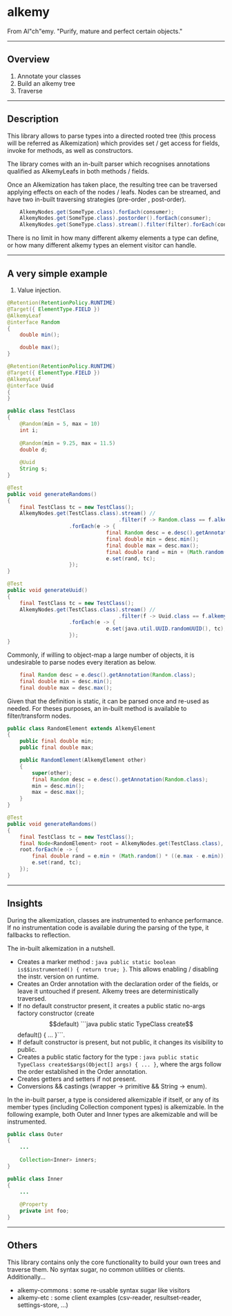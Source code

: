 # alkemy
From Al"ch"emy. "Purify, mature and perfect certain objects."

--------
Overview
--------

1. Annotate your classes
2. Build an alkemy tree
3. Traverse

-----------
Description
-----------

This library allows to parse types into a directed rooted tree (this process will be referred as Alkemization) 
which provides set / get access for fields, invoke for methods, as well as constructors.

The library comes with an in-built parser which recognises annotations qualified as AlkemyLeafs in both methods / fields. 

Once an Alkemization has taken place, the resulting tree can be traversed applying effects on each of the nodes / leafs. Nodes can be streamed, and have two in-built traversing strategies (pre-order <default>, post-order).

```java 
    AlkemyNodes.get(SomeType.class).forEach(consumer);
    AlkemyNodes.get(SomeType.class).postorder().forEach(consumer);
    AlkemyNodes.get(SomeType.class).stream().filter(filter).forEach(consumer);    
```

There is no limit in how many different alkemy elements a type can define, or how many different alkemy types an element visitor
can handle.

---------------------
A very simple example
---------------------

1. Value injection.

```java
@Retention(RetentionPolicy.RUNTIME)
@Target({ ElementType.FIELD })
@AlkemyLeaf
@interface Random
{
    double min();

    double max();
}

@Retention(RetentionPolicy.RUNTIME)
@Target({ ElementType.FIELD })
@AlkemyLeaf
@interface Uuid
{
}

public class TestClass
{
    @Random(min = 5, max = 10)
    int i;
    
    @Random(min = 9.25, max = 11.5)
    double d;
    
    @Uuid
    String s;
}
```

```java
@Test
public void generateRandoms()
{
    final TestClass tc = new TestClass();
    AlkemyNodes.get(TestClass.class).stream() //
                                    .filter(f -> Random.class == f.alkemyType() && !f.isNode()) //
				    .forEach(e -> {
		                        final Random desc = e.desc().getAnnotation(Random.class);
				                final double min = desc.min();
					            final double max = desc.max();
					            final double rand = min + (Math.random() * ((max - min)));
					            e.set(rand, tc);
				    });
}

@Test
public void generateUuid()
{
    final TestClass tc = new TestClass();
    AlkemyNodes.get(TestClass.class).stream() //
                                    .filter(f -> Uuid.class == f.alkemyType() && !f.isNode()) //
				    .forEach(e -> {
		                        e.set(java.util.UUID.randomUUID(), tc);
				    });
}
```

Commonly, if willing to object-map a large number of objects, it is undesirable to parse nodes every iteration as below.

``` java		                        
    final Random desc = e.desc().getAnnotation(Random.class);
    final double min = desc.min();
    final double max = desc.max();
```

Given that the definition is static, it can be parsed once and re-used as needed. For theses purposes, an in-built method is available to filter/transform nodes. 

```java
public class RandomElement extends AlkemyElement
{
    public final double min;
    public final double max;

    public RandomElement(AlkemyElement other)
    {
        super(other);
        final Random desc = e.desc().getAnnotation(Random.class);
        min = desc.min();
        max = desc.max();
    }
}

@Test
public void generateRandoms()
{
    final TestClass tc = new TestClass();
    final Node<RandomElement> root = AlkemyNodes.get(TestClass.class), p -> Random.class == p.alkemyType(), f -> new RandomElement(f));
    root.forEach(e -> {
		final double rand = e.min + (Math.random() * ((e.max - e.min)));
		e.set(rand, tc);
	});
}
```

--------
Insights
--------

During the alkemization, classes are instrumented to enhance performance. If no instrumentation code is available during the parsing of the type, it fallbacks to reflection. 

The in-built alkemization in a nutshell.

* Creates a marker method : ```java public static boolean is$$instrumented() { return true; }```. This allows enabling / disabling the instr. version on runtime. 
* Creates an Order annotation with the declaration order of the fields, or leave it untouched if present. Alkemy trees are deterministically traversed.
* If no default constructor present, it creates a public static no-args factory constructor (create$$default) ```java public static TypeClass create$$default() { ... }```. 
* If default constructor is present, but not public, it changes its visibility to public.
* Creates a public static factory for the type : ```java public static TypeClass create$$args(Object[] args) { ... }```, where the args follow the order established in the Order annotation.
* Creates getters and setters if not present.
* Conversions && castings (wrapper -> primitive && String -> enum).

In the in-built parser, a type is considered alkemizable if itself, or any of its member types (including Collection component types) is alkemizable. In the following example, both Outer and Inner types are alkemizable and will be instrumented. 

```java
public class Outer 
{
    ...
    
    Collection<Inner> inners;
}

public class Inner
{
    ...
    
    @Property
    private int foo;    
}
```

------
Others
------

This library contains only the core functionality to build your own trees and traverse them. No syntax sugar, no common utilities or clients. Additionally...

* alkemy-commons : some re-usable syntax sugar like visitors
* alkemy-etc : some client examples (csv-reader, resultset-reader, settings-store, ...)
